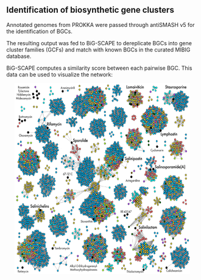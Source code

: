 ## Identification of biosynthetic gene clusters

Annotated genomes from PROKKA were passed through antiSMASH v5 for the identification of BGCs. 

The resulting output was fed to BiG-SCAPE to dereplicate BGCs into gene cluster families (GCFs) and match with known BGCs in the curated MIBIG database.

BiG-SCAPE computes a similarity score between each pairwise BGC. This data can be used to visualize the network:

<p align="center">
  <img width="460" height="500" src="../images/bgcnetwork-01.png">
</p>
